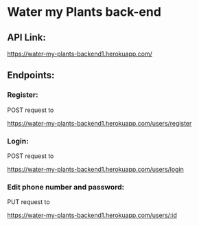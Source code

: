 # Water my Plants back-end

## API Link:
https://water-my-plants-backend1.herokuapp.com/

## Endpoints:

### Register:
POST request to

https://water-my-plants-backend1.herokuapp.com/users/register

### Login:

POST request to

https://water-my-plants-backend1.herokuapp.com/users/login

### Edit phone number and password:

PUT request to

https://water-my-plants-backend1.herokuapp.com/users/:id